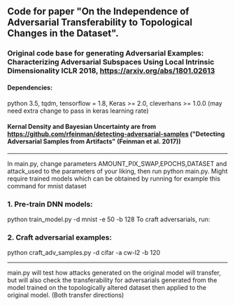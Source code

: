 ## Code for paper "On the Independence of Adversarial Transferability to Topological Changes in the Dataset". 

### Original code base for generating Adversarial Examples: Characterizing Adversarial Subspaces Using Local Intrinsic Dimensionality ICLR 2018, https://arxiv.org/abs/1801.02613

#### Dependencies:
python 3.5, tqdm, tensorflow = 1.8, Keras >= 2.0, cleverhans >= 1.0.0 (may need extra change to pass in keras learning rate)

#### Kernal Density and Bayesian Uncertainty are from https://github.com/rfeinman/detecting-adversarial-samples ("Detecting Adversarial Samples from Artifacts" (Feinman et al. 2017))
---------------------------

In main.py, change parameters AMOUNT_PIX_SWAP,EPOCHS,DATASET and attack_used to the parameters of your liking, then run python main.py. Might require trained models which can be obtained by running for example this command for mnist dataset
### 1. Pre-train DNN models:
python train_model.py -d mnist -e 50 -b 128
To craft adversarials, run:
### 2. Craft adversarial examples:
python craft_adv_samples.py -d cifar -a cw-l2 -b 120

----------------------------------------
main.py will test how attacks generated on the original model will transfer, but will also check the transferability for adversarials generated from the model trained on the topologically altered dataset then applied to the original model. (Both transfer directions)
